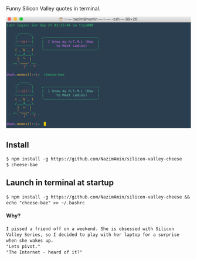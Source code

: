 Funny Silicon Valley quotes in terminal.

![](screenshot.png)

## Install

```
$ npm install -g https://github.com/NazimAmin/silicon-valley-cheese 
$ cheese-bae
```

## Launch in terminal at startup 

```
$ npm install -g https://github.com/NazimAmin/silicon-valley-cheese && echo "cheese-bae" >> ~/.bashrc
```

#### Why? 
```
I pissed a friend off on a weekend. She is obsessed with Silicon Valley Series, so I decided to play with her laptop for a surprise when she wakes up. 
"Lets pivot."
"The Internet - heard of it?"
```



